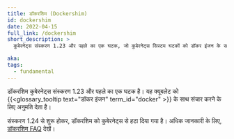 ```yaml
---
title: डॉकरशिम (Dockershim)
id: dockershim
date: 2022-04-15
full_link: /dockershim
short_description: >
  कुबेरनेट्स संस्करण 1.23 और पहले का एक घटक, जो कुबेरनेट्स सिस्टम घटकों को डॉकर इंजन के साथ संचार करने की अनुमति देता है।

aka:
tags:
  - fundamental
---
```


डॉकरशिम कुबेरनेट्स संस्करण 1.23 और पहले का एक घटक है। यह क्यूबलेट को {{<glossary_tooltip text="डॉकर इंजन" term_id="docker" >}} के साथ संचार करने के लिए अनुमति देता है।

<!--more-->

संस्करण 1.24 से शुरू होकर, डॉकरशिम को कुबेरनेट्स से हटा दिया गया है। अधिक जानकारी के लिए, [डॉकरशिम FAQ](/dockershim) देखें।
